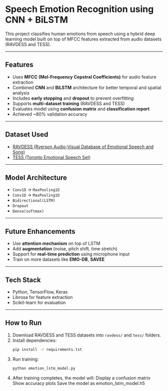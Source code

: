 # Speech Emotion Recognition using CNN + BiLSTM

This project classifies human emotions from speech using a hybrid deep learning model built on top of MFCC features extracted from audio datasets (RAVDESS and TESS).

---

## Features

- Uses **MFCC (Mel-Frequency Cepstral Coefficients)** for audio feature extraction
- Combined **CNN** and **BiLSTM** architecture for better temporal and spatial analysis
- Includes **early stopping** and **dropout** to prevent overfitting
- Supports **multi-dataset training** (RAVDESS and TESS)
- Evaluates model using **confusion matrix** and **classification report**
- Achieved ~80% validation accuracy

---

##  Dataset Used

- [RAVDESS (Ryerson Audio-Visual Database of Emotional Speech and Song)](https://zenodo.org/record/1188976)
- [TESS (Toronto Emotional Speech Set)](https://tspace.library.utoronto.ca/handle/1807/24487)

---
## Model Architecture

- `Conv1D` → `MaxPooling1D`
- `Conv1D` → `MaxPooling1D`
- `Bidirectional(LSTM)`
- `Dropout`
- `Dense(softmax)`

---

##  Future Enhancements

- Use **attention mechanism** on top of LSTM
- Add **augmentation** (noise, pitch shift, time stretch)
- Support for **real-time prediction** using microphone input
- Train on more datasets like **EMO-DB**, **SAVEE**

---

##  Tech Stack

- Python, TensorFlow, Keras
- Librosa for feature extraction
- Scikit-learn for evaluation

---

##  How to Run

1. Download RAVDESS and TESS datasets into `ravdess/` and `tess/` folders.
2. Install dependencies:
   ```bash
   pip install -r requirements.txt
3. Run training:
   ```bash
   python emotion_lstm_model.py
4. After training completes, the model will:
Display a confusion matrix
Show accuracy plots
Save the model as emotion_lstm_model.h5
